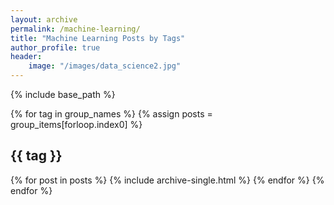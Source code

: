 ```yaml
---
layout: archive
permalink: /machine-learning/
title: "Machine Learning Posts by Tags"
author_profile: true
header:
    image: "/images/data_science2.jpg"
---
```


{% include base_path %}

{% for tag in group_names %}
  {% assign posts = group_items[forloop.index0] %}
  <h2 id="{{ tag | slugify }}" class=" ">{{ tag }}</h2>
  {% for post in posts %}
    {% include archive-single.html %}
  {% endfor %}
{% endfor %}